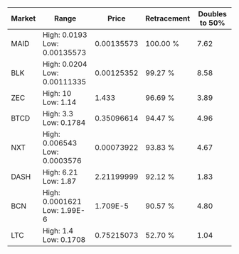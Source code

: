 | Market | Range | Price| Retracement | Doubles to 50% |
| --- | --- | --- | --- | --- |
| MAID | High: 0.0193<br />Low: 0.00135573 | 0.00135573 | 100.00 % | 7.62 |
| BLK | High: 0.0204<br />Low: 0.00111335 | 0.00125352 | 99.27 % | 8.58 |
| ZEC | High: 10<br />Low: 1.14 | 1.433 | 96.69 % | 3.89 |
| BTCD | High: 3.3<br />Low: 0.1784 | 0.35096614 | 94.47 % | 4.96 |
| NXT | High: 0.006543<br />Low: 0.0003576 | 0.00073922 | 93.83 % | 4.67 |
| DASH | High: 6.21<br />Low: 1.87 | 2.21199999 | 92.12 % | 1.83 |
| BCN | High: 0.0001621<br />Low: 1.99E-6 | 1.709E-5 | 90.57 % | 4.80 |
| LTC | High: 1.4<br />Low: 0.1708 | 0.75215073 | 52.70 % | 1.04 |
